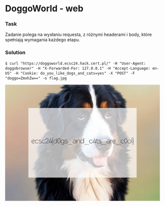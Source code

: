 # DoggoWorld - web

### Task

Zadanie polega na wysłaniu requesta, z różnymi headerami i body, które spełniają wymagania każdego etapu.

### Solution

```
$ curl "https://doggoworld.ecsc24.hack.cert.pl/" -H "User-Agent: doggobrowser" -H "X-Forwarded-For: 127.0.0.1" -H "Accept-Language: en-US" -H "Cookie: do_you_like_dogs_and_cats=yes" -X "POST" -F "doggo=ZmxhZw==" -o flag.jpg
```

![](../images/83dbdf7c-9fe5-49bc-8dc9-67b7bb4af3e3.jpg)

